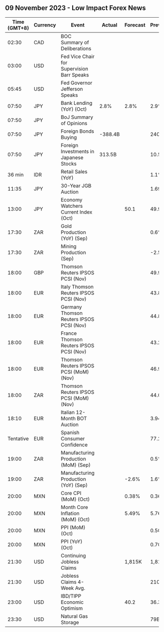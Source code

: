 ## 09 November 2023 - Low Impact Forex News

| Time (GMT+8) | Currency | Event | Actual | Forecast | Previous |
|------|----------|-------|--------|----------|----------|
| 02:30 | CAD | BOC Summary of Deliberations |  |  |  |
| 03:00 | USD | Fed Vice Chair for Supervision Barr Speaks |  |  |  |
| 05:45 | USD | Fed Governor Jefferson Speaks |  |  |  |
| 07:50 | JPY | Bank Lending (YoY) (Oct) | 2.8% | 2.8% | 2.9% |
| 07:50 | JPY | BoJ Summary of Opinions |  |  |  |
| 07:50 | JPY | Foreign Bonds Buying | -388.4B |  | 240.8B |
| 07:50 | JPY | Foreign Investments in Japanese Stocks | 313.5B |  | 10.5B |
| 36 min | IDR | Retail Sales (YoY) |  |  | 1.1% |
| 11:35 | JPY | 30-Year JGB Auction |  |  | 1.691% |
| 13:00 | JPY | Economy Watchers Current Index (Oct) |  | 50.1 | 49.9 |
| 17:30 | ZAR | Gold Production (YoY) (Sep) |  |  | 0.6% |
| 17:30 | ZAR | Mining Production (Sep) |  |  | -2.5% |
| 18:00 | GBP | Thomson Reuters IPSOS PCSI (Nov) |  |  | 49.9 |
| 18:00 | EUR | Italy Thomson Reuters IPSOS PCSI (Nov) |  |  | 43.80 |
| 18:00 | EUR | Germany Thomson Reuters IPSOS PCSI (Nov) |  |  | 44.86 |
| 18:00 | EUR | France Thomson Reuters IPSOS PCSI (Nov) |  |  | 43.27 |
| 18:00 | EUR | Thomson Reuters IPSOS PCSI (MoM) (Nov) |  |  | 46.94 |
| 18:00 | ZAR | Thomson Reuters IPSOS PCSI (MoM) (Nov) |  |  | 44.08 |
| 18:10 | EUR | Italian 12-Month BOT Auction |  |  | 3.942% |
| Tentative | EUR | Spanish Consumer Confidence |  |  | 77.2 |
| 19:00 | ZAR | Manufacturing Production (MoM) (Sep) |  |  | 0.5% |
| 19:00 | ZAR | Manufacturing Production (YoY) (Sep) |  | -2.6% | 1.6% |
| 20:00 | MXN | Core CPI (MoM) (Oct) |  | 0.38% | 0.36% |
| 20:00 | MXN | Month Core Inflation (MoM) (Oct) |  | 5.49% | 5.76% |
| 20:00 | MXN | PPI (MoM) (Oct) |  |  | 0.50% |
| 20:00 | MXN | PPI (YoY) (Oct) |  |  | 0.70% |
| 21:30 | USD | Continuing Jobless Claims |  | 1,815K | 1,818K |
| 21:30 | USD | Jobless Claims 4-Week Avg. |  |  | 210.00K |
| 23:00 | USD | IBD/TIPP Economic Optimism |  | 40.2 | 36.3 |
| 23:30 | USD | Natural Gas Storage |  |  | 79B |
